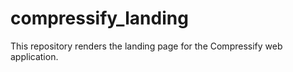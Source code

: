 # compressify_landing
This repository renders the landing page for the Compressify web application.
